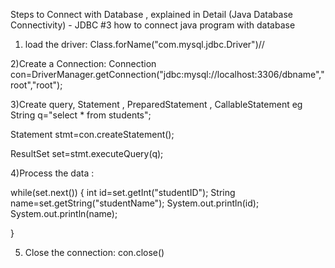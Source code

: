 Steps to Connect with Database , explained in Detail (Java Database Connectivity) - JDBC #3
how to connect java program with database

1) load the driver:
 Class.forName("com.mysql.jdbc.Driver")//

2)Create a Connection:
 Connection con=DriverManager.getConnection("jdbc:mysql://localhost:3306/dbname","root","root");


3)Create query, Statement , PreparedStatement , CallableStatement
eg 
 String q="select * from students";

 Statement stmt=con.createStatement();

 ResultSet set=stmt.executeQuery(q);

4)Process the data :
 
 while(set.next())
 {
   int id=set.getInt("studentID");
   String name=set.getString("studentName");
   System.out.println(id);
   System.out.println(name);

 }

5) Close the connection:
 con.close()